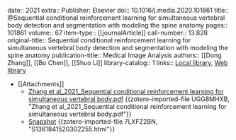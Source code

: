 date:: 2021
extra:: Publisher: Elsevier
doi:: 10.1016/j.media.2020.101861
title:: @Sequential conditional reinforcement learning for simultaneous vertebral body detection and segmentation with modeling the spine anatomy
pages:: 101861
volume:: 67
item-type:: [[journalArticle]]
call-number:: 13.828
original-title:: Sequential conditional reinforcement learning for simultaneous vertebral body detection and segmentation with modeling the spine anatomy
publication-title:: Medical Image Analysis
authors:: [[Dong Zhang]], [[Bo Chen]], [[Shuo Li]]
library-catalog:: 1
links:: [Local library](zotero://select/library/items/DPP4U5SP), [Web library](https://www.zotero.org/users/8746250/items/DPP4U5SP)

- [[Attachments]]
	- [Zhang et al_2021_Sequential conditional reinforcement learning for simultaneous vertebral body.pdf](https://sci.bban.top/pdf/10.1016/j.media.2020.101861.pdf#view=FitH) {{zotero-imported-file UGG8MHXB, "Zhang et al_2021_Sequential conditional reinforcement learning for simultaneous vertebral body.pdf"}}
	- [Snapshot](https://www.sciencedirect.com/science/article/abs/pii/S1361841520302255) {{zotero-imported-file 7LXFZ2BN, "S1361841520302255.html"}}